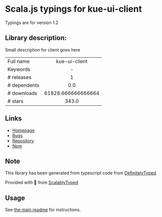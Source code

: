 
# Scala.js typings for kue-ui-client

Typings are for version 1.2

## Library description:
Small description for client goes here

|                    |                 |
| ------------------ | :-------------: |
| Full name          | kue-ui-client |
| Keywords           | - |
| # releases         | 1 |
| # dependents       | 0.0 |
| # downloads        | 61828.666666666664 |
| # stars            | 343.0 |

## Links
- [Homepage](https://github.com/stonecircle/kue-ui#readme)
- [Bugs](https://github.com/stonecircle/kue-ui/issues)
- [Repository](https://github.com/stonecircle/kue-ui)
- [Npm](https://www.npmjs.com/package/kue-ui-client)
    


## Note
This library has been generated from typescript code from [DefinitelyTyped](https://definitelytyped.org).

Provided with :purple_heart: from [ScalablyTyped](https://github.com/oyvindberg/ScalablyTyped)

## Usage
See [the main readme](../../readme.md) for instructions.


